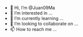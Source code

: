 - 👋 Hi, I’m @Juan09Ma
- 👀 I’m interested in ...
- 🌱 I’m currently learning ...
- 💞️ I’m looking to collaborate on ...
- 📫 How to reach me ...

<!---
Juan09Ma/Juan09Ma is a ✨ special ✨ repository because its `README.md` (this file) appears on your GitHub profile.
You can click the Preview link to take a look at your changes.
--->
